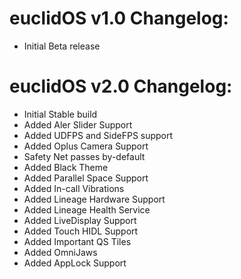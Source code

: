 # euclidOS v1.0 Changelog:

- Initial Beta release

# euclidOS v2.0 Changelog:

- Initial Stable build
- Added Aler Slider Support
- Added UDFPS and SideFPS support
- Added Oplus Camera Support
- Safety Net passes by-default
- Added Black Theme
- Added Parallel Space Support
- Added In-call Vibrations
- Added Lineage Hardware Support
- Added Lineage Health Service
- Added LiveDisplay Support
- Added Touch HIDL Support
- Added Important QS Tiles
- Added OmniJaws
- Added AppLock Support

